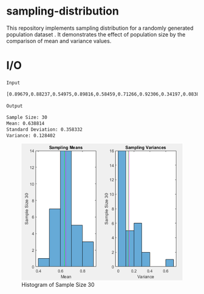# sampling-distribution
This repository implements sampling distribution for a randomly generated population dataset . It demonstrates the effect of population size by the comparison of mean and variance values.


# I/O

`Input` 
    
    [0.89679,0.88237,0.54975,0.89816,0.58459,0.71266,0.92306,0.34197,0.08382,0.70527,0.60436,0.29195,0.089866,0.34068,0.897,0.50429,0.72351,0.714,0.32789,0.92236,1.0672,0.84712,0.88378,0.025899,0.3636,0.90647,1.0537,0.14452,0.29084,1.587]
    
`Output` 

    Sample Size: 30
    Mean: 0.638814
    Standard Deviation: 0.358332
    Variance: 0.128402
    

<figure>
<img src="https://raw.githubusercontent.com/Quelich/sampling-distribution/main/overview/s_30.png?token=GHSAT0AAAAAAB2PHZ6DPLWZWYS3ER2GVEGKY6REBXQ" width="480" height="360">
  <figcaption>Histogram of Sample Size 30</figcaption>
</figure>
